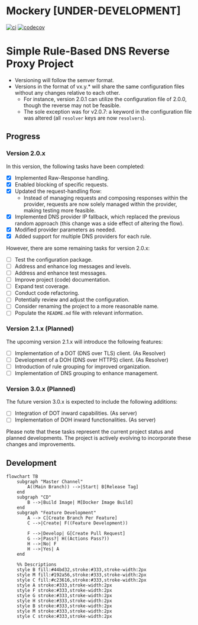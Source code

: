 # Mockery [**UNDER-DEVELOPMENT**]

[![ci](https://github.com/FMotalleb/mockery/actions/workflows/ci.yml/badge.svg)](https://github.com/FMotalleb/mockery/actions/workflows/ci.yml)
[![codecov](https://codecov.io/gh/FMotalleb/mockery/branch/main/graph/badge.svg?token=MPZZYK0LUJ)](https://codecov.io/gh/FMotalleb/mockery)


# Simple Rule-Based DNS Reverse Proxy Project
* Versioning will follow the semver format.
* Versions in the format of vx.y.* will share the same configuration files without any changes relative to each other.
  * For instance, version 2.0.1 can utilize the configuration file of 2.0.0, though the reverse may not be feasible.
  * The sole exception was for v2.0.7: a keyword in the configuration file was altered (all `resolver` keys are now `resolvers`).
## Progress
### Version 2.0.x
In this version, the following tasks have been completed:
- [X] Implemented Raw-Response handling.
- [X] Enabled blocking of specific requests.
- [X] Updated the request-handling flow:
  - Instead of managing requests and composing responses within the provider, requests are now solely managed within the provider, making testing more feasible.
- [X] Implemented DNS provider IP fallback, which replaced the previous random approach (this change was a side effect of altering the flow).
- [X] Modified provider parameters as needed.
- [X] Added support for multiple DNS providers for each rule.

However, there are some remaining tasks for version 2.0.x:
- [ ] Test the configuration package.
- [ ] Address and enhance log messages and levels.
- [ ] Address and enhance test messages.
- [ ] Improve project (code) documentation.
- [ ] Expand test coverage.
- [ ] Conduct code refactoring.
- [ ] Potentially review and adjust the configuration.
- [ ] Consider renaming the project to a more reasonable name.
- [ ] Populate the `README.md` file with relevant information.

### Version 2.1.x (Planned)
The upcoming version 2.1.x will introduce the following features:
- [ ] Implementation of a DOT (DNS over TLS) client. (As Resolver)
- [ ] Development of a DOH (DNS over HTTPS) client. (As Resolver)
- [ ] Introduction of rule grouping for improved organization.
- [ ] Implementation of DNS grouping to enhance management.

### Version 3.0.x (Planned)
The future version 3.0.x is expected to include the following additions:
- [ ] Integration of DOT inward capabilities. (As server)
- [ ] Implementation of DOH inward functionalities. (As server)

Please note that these tasks represent the current project status and planned developments. The project is actively evolving to incorporate these changes and improvements.


## Development

```mermaid
flowchart TB
    subgraph "Master Channel"
        A((Main Branch)) -->|Start| B[Release Tag]
    end
    subgraph "CD"
        B -->|Build Image| M[Docker Image Build]
    end
    subgraph "Feature Development"
        A --> C[Create Branch Per Feature]
        C -->|Create| F((Feature Development))

        F -->|Develop| G[Create Pull Request]
        G -->|Pass?| H((Actions Pass?))
        H -->|No| F
        H -->|Yes| A
    end

    %% Descriptions
    style B fill:#44bd32,stroke:#333,stroke-width:2px
    style M fill:#192a56,stroke:#333,stroke-width:2px
    style C fill:#c23616,stroke:#333,stroke-width:2px
    style A stroke:#333,stroke-width:2px
    style F stroke:#333,stroke-width:2px
    style G stroke:#333,stroke-width:2px
    style H stroke:#333,stroke-width:2px
    style B stroke:#333,stroke-width:2px
    style M stroke:#333,stroke-width:2px
    style C stroke:#333,stroke-width:2px
```
